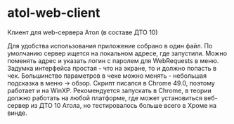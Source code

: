# atol-web-client
Клиент для web-сервера Атол (в составе ДТО 10)

Для удобства использования приложение собрано в один файл.
По умолчанию сервер ищется на локальном адресе, где запустили. Можно поменять адрес и указать логин с паролем для WebRequests в меню.
Задумка интерфейса простая - что на экране, то и должно попасть в чек. Большинство параметров в чеке можно менять - небольшая подсказка в меню -> обзор.
Скрипт писался в Chrome 49.0, поэтому работает и на WinXP. Рекомендуется запускать в Chrome, в теории должно работать на любой платформе, где может установиться веб-сервер из ДТО 10 Атола, но тестировалось больше всего в Хроме на винде.
